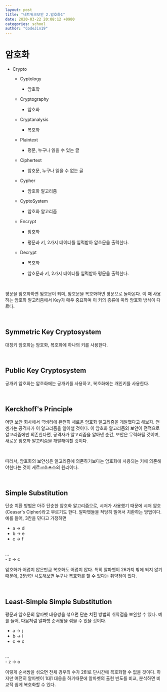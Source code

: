 ```yaml
---
layout: post
title: "네트워크보안 2.암호화1"
date: 2020-03-22 20:08:12 +0900
categories: school
author: "CodeJin19"
---
```


# 암호화

- Crypto

  - Cyptology

    - 암호학

  - Cryptography

    - 암호화

  - Cryptanalysis

    - 복호화

  - Plaintext

    - 평문, 누구나 읽을 수 있는 글

  - Ciphertext

    - 암호문, 누구나 읽을 수 없는 글

  - Cypher

    - 암호화 알고리즘

  - CyptoSystem

    - 암호화 알고리즘

  - Encrypt

    - 암호화

    - 평문과 키, 2가지 데이터를 입력받아 암호문을 출력한다.

  - Decrypt

    - 복호화

    - 암호문과 키, 2가지 데이터를 입력받아 평문을 출력한다.

<br>

평문을 암호화하면 암호문이 되며, 암호문을 복호화하면 평문으로 돌아온다. 이 때 사용하는 암호화 알고리즘에서 Key가 매우 중요하며 이 키의 종류에 따라 암호화 방식이 다르다.

<br>

## Symmetric Key Cryptosystem

대칭키 암호화는 암호화, 복호화에 하나의 키를 사용한다.

<br>

## Public Key Cryptosystem

공개키 암호화는 암호화에는 공개키를 사용하고, 복호화에는 개인키를 사용한다.

<br>

## Kerckhoff's Principle

어떤 보안 회사에서 극비리에 완전히 새로운 암호화 알고리즘을 개발했다고 해보자. 언젠가는 공격자가 이 알고리즘을 알아낼 것이다. 이 암호화 알고리즘의 보안이 전적으로 알고리즘에만 의존한다면, 공격자가 알고리즘을 알아낸 순간, 보안은 무력화될 것이며, 새로운 암호화 알고리즘을 개발해야할 것이다.

<br>

따라서, 암호화의 보안성은 알고리즘에 의존하기보다는 암호화에 사용되는 키에 의존해야한다는 것이 케르크호프스의 원리이다.

<br>

## Simple Substitution

단순 치환 방법은 아주 단순한 암호화 알고리즘으로, 시저가 사용했기 때문에 시저 암호(Ceasar's Cipher)라고 부르기도 한다. 알파벳들을 적당히 밀어서 치환하는 방법이다. 예를 들어, 3칸을 민다고 가정하면

- a -> d
- b -> e
- c -> f
<br>
...
<br>
- z -> c

암호화가 어렵지 않은만큼 복호화도 어렵지 않다. 특히 알파벳이 26가지 밖에 되지 않기 때문에, 25번만 시도해보면 누구나 복호화를 할 수 있다는 취약점이 있다.

<br>

## Least-Simple Simple Substitution

평문과 암호문의 알파벳 대응쌍을 섞으면 단순 치환 방법의 취약점을 보완할 수 있다. 예를 들어, 다음처럼 알파벳 순서쌍을 섞을 수 있을 것이다.

- a -> j
- b -> i
- c -> c
<br>
...
<br>
- z -> o

이렇게 순서쌍을 섞으면 전체 경우의 수가 26!로 단시간에 복호화할 수 없을 것이다. 하지만 여전히 알파벳이 1대1 대응을 하기때문에 알파벳의 출현 빈도를 비교, 분석하면 비교적 쉽게 복호화할 수 있다.